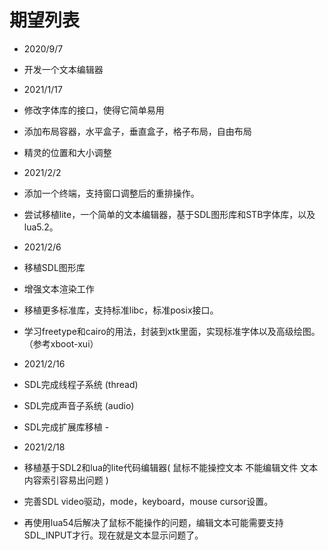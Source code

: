 # 期望列表

* 2020/9/7
* 开发一个文本编辑器

* 2021/1/17
* 修改字体库的接口，使得它简单易用
* 添加布局容器，水平盒子，垂直盒子，格子布局，自由布局
* 精灵的位置和大小调整
* 2021/2/2
* 添加一个终端，支持窗口调整后的重排操作。
* 尝试移植lite，一个简单的文本编辑器，基于SDL图形库和STB字体库，以及lua5.2。
* 2021/2/6
* 移植SDL图形库
* 增强文本渲染工作
* 移植更多标准库，支持标准libc，标准posix接口。
* 学习freetype和cairo的用法，封装到xtk里面，实现标准字体以及高级绘图。（参考xboot-xui）
* 2021/2/16
* SDL完成线程子系统 (thread)
* SDL完成声音子系统 (audio)
* SDL完成扩展库移植 - 
* 2021/2/18
* 移植基于SDL2和lua的lite代码编辑器(
    鼠标不能操控文本
    不能编辑文件
    文本内容索引容易出问题
)
* 完善SDL video驱动，mode，keyboard，mouse cursor设置。
* 再使用lua54后解决了鼠标不能操作的问题，编辑文本可能需要支持SDL_INPUT才行。现在就是文本显示问题了。

